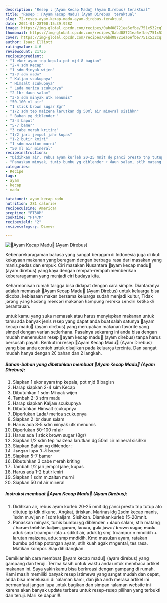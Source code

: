 ```yaml
---
description: "Resep : 🐓Ayam Kecap Madu🐓 (Ayam Direbus) teraktual"
title: "Resep : 🐓Ayam Kecap Madu🐓 (Ayam Direbus) teraktual"
slug: 72-resep-ayam-kecap-madu-ayam-direbus-teraktual
date: 2021-01-28T00:15:39.928Z
image: https://img-global.cpcdn.com/recipes/0abd08721ea6efbe/751x532cq70/🐓ayam-kecap-madu🐓-ayam-direbus-foto-resep-utama.jpg
thumbnail: https://img-global.cpcdn.com/recipes/0abd08721ea6efbe/751x532cq70/🐓ayam-kecap-madu🐓-ayam-direbus-foto-resep-utama.jpg
cover: https://img-global.cpcdn.com/recipes/0abd08721ea6efbe/751x532cq70/🐓ayam-kecap-madu🐓-ayam-direbus-foto-resep-utama.jpg
author: Isaac Elliott
ratingvalue: 4.6
reviewcount: 21735
recipeingredient:
- "1 ekor ayam tnp kepala pot mjd 8 bagian"
- "2-4 sdm Kecap"
- "1 sdm Minyak wijen"
- "2-3 sdm madu"
- " Kaljam scukupnya"
- " Himsalt scukupnya"
- " Lada merica scukupnya"
- "2 lbr daun salam"
- "3-5 sdm minyak utk menumis"
- "50-100 ml air"
- "1 stick brown sugar 8gr"
- "1/2 sdm tep maizena larutkan dg 50ml air mineral sisihkn"
- " Bahan yg diblender "
- "3-4 baput"
- "5-7 bamer"
- "3 cabe merah kriting"
- "1/2 jari jempol jahe kupas"
- "1-2 butir kmiri"
- "1 sdm mzaitun murni"
- "50 ml air mineral"
recipeinstructions:
- "Didihkan air, rebus ayam kurleb 20-25 mnit dg panci presto tnp tutup ato ditutup tp tdk dikunci. Angkat, tiriskan. Marinasi dg 2sdm kecap manis, 1sdm m.wijen n 1sdm kaljam. Sisihkan. Diamkan kurleb 15-20mnit."
- "Panaskan minyak, tumis bumbu yg diblender + daun salam, stlh matang / harum tmbhkn kaljam, garam, kecap, gula jawa / brown sugar, madu aduk smp trcampur rata + sdikit air, aduk lg smp trcampur n mndidih + larutan maizena, aduk smp mndidih. Kmd masukan ayam, ratakan bumbu pd tiap potongan ayam, stlh kuah agak mngental, tes rasa. Matikan kompor. Siap dihidangkan."
categories:
- Recipe
tags:
- ayam
- kecap
- madu

katakunci: ayam kecap madu 
nutrition: 281 calories
recipecuisine: American
preptime: "PT30M"
cooktime: "PT47M"
recipeyield: "2"
recipecategory: Dinner

---
```



![🐓Ayam Kecap Madu🐓 (Ayam Direbus)](https://img-global.cpcdn.com/recipes/0abd08721ea6efbe/751x532cq70/🐓ayam-kecap-madu🐓-ayam-direbus-foto-resep-utama.jpg)

Kebenarekaragaman bahasa yang sangat beragam di Indonesia juga di ikuti kekayaan makanan yang beragam dengan berbagai rasa dari masakan yang manis,pedas dan empuk. Ciri masakan Nusantara 🐓ayam kecap madu🐓 (ayam direbus) yang kaya dengan rempah-rempah memberikan keberaragaman yang menjadi ciri budaya kita.


Keharmonisan rumah tangga bisa didapat dengan cara simple. Diantaranya adalah memasak 🐓Ayam Kecap Madu🐓 (Ayam Direbus) untuk keluarga bisa dicoba. kebiasaan makan bersama keluarga sudah menjadi kultur, Tidak jarang yang kadang mencari makanan kampung mereka sendiri ketika di perantauan.



untuk kamu yang suka memasak atau harus menyiapkan makanan untuk tamu ada banyak jenis resep yang dapat anda buat salah satunya 🐓ayam kecap madu🐓 (ayam direbus) yang merupakan makanan favorite yang simpel dengan varian sederhana. Pasalnya sekarang ini anda bisa dengan mudah menemukan resep 🐓ayam kecap madu🐓 (ayam direbus) tanpa harus bersusah payah.
Berikut ini resep 🐓Ayam Kecap Madu🐓 (Ayam Direbus) yang bisa anda contoh untuk disajikan pada keluarga tercinta. Dan sangat mudah hanya dengan 20 bahan dan 2 langkah.


<!--inarticleads1-->

##### Bahan-bahan yang dibutuhkan membuat 🐓Ayam Kecap Madu🐓 (Ayam Direbus):

1. Siapkan 1 ekor ayam tnp kepala, pot mjd 8 bagian
1. Harap siapkan 2-4 sdm Kecap
1. Dibutuhkan 1 sdm Minyak wijen
1. Tambah 2-3 sdm madu
1. Harap siapkan  Kaljam scukupnya
1. Dibutuhkan  Himsalt scukupnya
1. Diperlukan  Lada/ merica scukupnya
1. Siapkan 2 lbr daun salam
1. Harus ada 3-5 sdm minyak utk menumis
1. Diperlukan 50-100 ml air
1. Harus ada 1 stick brown sugar (8gr)
1. Siapkan 1/2 sdm tep maizena larutkan dg 50ml air mineral sisihkn
1. Siapkan  Bahan yg diblender :
1. Jangan lupa 3-4 baput
1. Siapkan 5-7 bamer
1. Dibutuhkan 3 cabe merah kriting
1. Tambah 1/2 jari jempol jahe, kupas
1. Harus ada 1-2 butir kmiri
1. Siapkan 1 sdm m.zaitun murni
1. Siapkan 50 ml air mineral




<!--inarticleads2-->

##### Instruksi membuat  🐓Ayam Kecap Madu🐓 (Ayam Direbus):

1. Didihkan air, rebus ayam kurleb 20-25 mnit dg panci presto tnp tutup ato ditutup tp tdk dikunci. Angkat, tiriskan. Marinasi dg 2sdm kecap manis, 1sdm m.wijen n 1sdm kaljam. Sisihkan. Diamkan kurleb 15-20mnit.
1. Panaskan minyak, tumis bumbu yg diblender + daun salam, stlh matang / harum tmbhkn kaljam, garam, kecap, gula jawa / brown sugar, madu aduk smp trcampur rata + sdikit air, aduk lg smp trcampur n mndidih + larutan maizena, aduk smp mndidih. Kmd masukan ayam, ratakan bumbu pd tiap potongan ayam, stlh kuah agak mngental, tes rasa. Matikan kompor. Siap dihidangkan.




Demikianlah cara membuat 🐓ayam kecap madu🐓 (ayam direbus) yang gampang dan teruji. Terima kasih untuk waktu anda untuk membaca artikel makanan ini. Saya yakin kamu bisa berkreasi dengan gampang di rumah. Kami masih memiliki banyak resep istimewa yang sangat mudah dan cepat, anda bisa menelusuri di halaman kami, dan jika anda merasa artikel ini bermanfaat jangan lupa untuk bagikan dan simpan halaman website ini karena akan banyak update terbaru untuk resep-resep pilihan yang terbukti dan teruji. Mari ke dapur !!!. 
